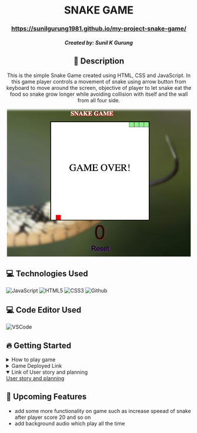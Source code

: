   <div id="description" align="center">

  # SNAKE GAME

  ### https://sunilgurung1981.github.io/my-project-snake-game/


  ##### Created by: Sunil K Gurung



  ## :pencil: Description

 This is the simple Snake Game created using HTML, CSS and JavaScript. In this game player controls a movement of snake using arrow button from keyboard to move around the screen, objective of player to let snake eat the food so snake grow longer while avoiding collision with itself and the wall from all four side. 

 <img src="https://github.com/sunilgurung1981/my-project-snake-game/blob/main/Screen%20Shot%202025-01-09%20at%203.23.42%20PM.png" alt="game-screen" width= 500px>


  </div>

 ## :computer: Technologies Used
  ![JavaScript](https://img.shields.io/badge/-JavaScript-05122A?style=flat&logo=javascript) 
  ![HTML5](https://img.shields.io/badge/-HTML5-05122A?style=flat&logo=html5)
  ![CSS3](https://img.shields.io/badge/-CSS-05122A?style=flat&logo=css3)
  ![Github](https://img.shields.io/badge/-GitHub-05122A?style=flat&logo=github)

## :computer: Code Editor Used
  ![VSCode](https://img.shields.io/badge/-VS_Code-05122A?style=flat&logo=visualstudio)

## :fire: Getting Started

<details>
  <summary> How to play game </summary>
    1. Use the Arrow Key to control the movement of snake.<br> 
    2. Try to eat food by reaching to food position to gain score as weel increase the size of snake. <br>
    3. Protect snake collision with itself or any side of wall otherwise game will be over. <br>
    4. If Game over player can "click" Reset button to re-start the game to play again. <br>
</details>

<details>
  <summary> Game Deployed Link </summary>
   <a href= "https://sunilgurung1981.github.io/my-project-snake-game/"> snake-game </a>
</details>

<details open>
  <summary> Link of User story and planning </summary>
  <a href="https://meetyourclassmates.herokuapp.com/](https://github.com/sunilgurung1981/my-project-snake-game/blob/main/text.txt)"
    > User story and planning </a>
</details>

## :satellite: Upcoming Features

-  add some more functionality on game such as increase speead of snake after player score 20 and so on
-  add background audio which play all the time 
